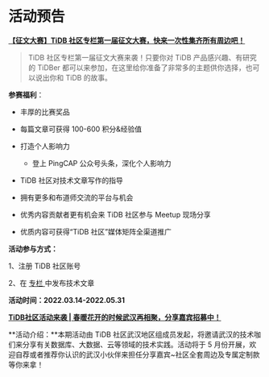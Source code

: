 # 活动预告

**[【征文大赛】TiDB 社区专栏第一届征文大赛，快来一次性集齐所有周边吧！](https://tidb.io/blog/ab7959f4)**

> TiDB 社区专栏第一届征文大赛来袭！只要你对 TiDB 产品感兴趣、有研究的 TiDBer 都可以来参加，在这里给你准备了非常多的主题供你选择，也可以说出你和 TiDB 的故事。

**参赛福利**：

- 丰厚的比赛奖品

- 每篇文章可获得 100-600 积分&经验值

- 打造个人影响力
  - 登上 PingCAP 公众号头条，深化个人影响力

- TiDB 社区对技术文章写作的指导

- 拥有更多和布道师交流的平台与机会

- 优秀内容贡献者更有机会来 TiDB 社区参与 Meetup 现场分享

- 优质内容可获得“TiDB 社区”媒体矩阵全渠道推广

**活动参与方式：**

1、注册 TiDB 社区账号

2、在 [专栏 ](https://tidb.io/blog)中发布技术文章

**活动时间：2022.03.14-2022.05.31**



**[TiDB社区活动来袭 | 春暖花开的时候武汉再相聚，分享嘉宾招募中！](https://asktug.com/t/topic/662777)**

**活动介绍：**本期活动由 TiDB 社区武汉地区组成员发起，将邀请武汉的技术咖们来分享有关数据库、大数据、云等领域的技术实践。活动将于 5 月份开展，欢迎自荐或者推荐你认识的武汉小伙伴来担任分享嘉宾~社区全套周边及专属定制款等你来拿！